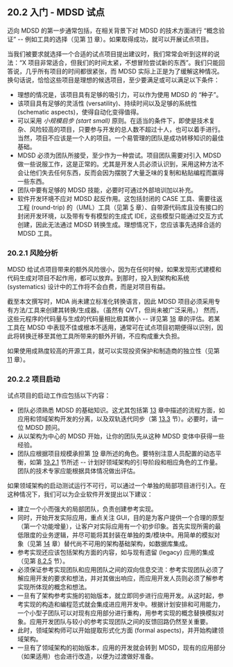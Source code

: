 ## 20.2 入门 - MDSD 试点
迈向 MDSD 的第一步通常包括，在相关背景下对 MDSD 的技术方面进行 “概念验证” -- 例如工具的选择（见第 [11](../ch11/0.md) 章）。如果取得成功，就可以开展试点项目。

当我们被要求就选择一个合适的试点项目提出建议时，我们常常会听到这样的说法：“X 项目非常适合，但我们的时间太紧，不想冒险尝试新的东西”。我们只能回答说，几乎所有项目的时间都很紧张，而 MDSD 实际上正是为了缓解这种情况。换句话说，恰恰这些项目是理想的候选项目，至少要满足或可以满足以下条件：

- 理想的情况是，该项目具有足够的吸引力，可以作为使用 MDSD 的 “种子”。
- 该项目具有足够的灵活性 (versatility)、持续时间以及足够的系统性 (schematic aspects)，使得自动化变得值得。
- 可以采用 *小规模启步 (start small)* 原则。在适当的条件下，即使是技术复杂、风险较高的项目，只要参与开发的总人数不超过十人，也可以着手进行。当然，项目不应该是一个人的项目。一个易管理的团队是成功转移知识的最佳基础。
- MDSD 必须为团队所接受，至少作为一种尝试。项目团队需要对引入 MDSD 做一些说服工作，这是正常的。尤其是开发人员必须认识到，采用这种方法不会让他们失去任何东西，反而会因为摆脱了大量乏味的复制和粘贴编程而赢得一些东西。
- 团队中要有足够的 MDSD 技能，必要时可通过外部培训加以补充。
- 软件开发环境不应对 MDSD 起反作用。这包括封闭的 CASE 工具、需要往返工程 (round-trip) 的（UML）工具（见第 [5](../ch5/0.md) 章）、自带源代码库且没有接口的封闭开发环境，以及带有专有模型的生成式 IDE，这些模型只能通过交互方式创建，因此无法通过 MDSD 转换生成。理想情况下，您应该事先选择合适的 MDSD 工具。

### 20.2.1 风险分析
MDSD 给试点项目带来的额外风险很小，因为在任何时候，如果发现形式建模和代码生成对项目不起作用，都可以放弃。到那时，投入到架构和系统 (systematics) 设计中的工作将不会白费，而是对项目有益。

截至本文撰写时，MDA 尚未建立标准化转换语言，因此 MDSD 项目必须采用专有方法/工具来创建其转换/生成器。（虽然有 QVT，但尚未被广泛采用。） 然而，这些元程序的代码量与生成的代码量相比极其微小 -- 详见第 [18](../ch18/0.md) 章的评估。若某工具在 MDSD 中表现不佳或根本不适用，通常可在试点项目初期便得以识别，因此将转换迁移至其他工具所带来的额外开销，不应构成重大负担。

如果使用成熟度较高的开源工具，就可以实现投资保护和制造商的独立性（见第 [11](../ch11/0.md) 章）。

### 20.2.2 项目启动
试点项目的启动工作应包括以下内容：

- 团队必须熟悉 MDSD 的基础知识。这尤其包括第 [13](../ch13/0.md) 章中描述的流程方面，如应用和领域架构开发的分离，以及双轨迭代同步（第 [13.3](../ch13/3.md) 节）。必要时，请一位 MDSD 顾问。
- 从以架构为中心的 MDSD 开始，让你的团队先从这种 MDSD 变体中获得一些经验。
- 团队应根据项目规模承担第 [19](../ch19/0.md) 章所述的角色。要特别注意人员配置的动态平衡，如第 [19.2.1](../ch19/2.md#1921-角色定义和人员配备要求) 节所述 -- 计划好领域架构的引导阶段和相应角色的工作量。团队的技术专家应能根据具体情况做出评估。

如果领域架构的启动测试运行不可行，可以通过一个单独的局部项目进行引入。在这种情况下，我们可以为企业软件开发提出以下建议：

- 建立一个小而强大的局部团队，负责创建参考实现。
- 同时，开始开发实际应用，重点关注 GUI，目的是为客户提供一个合理的原型（第一个功能增量），让客户对实际应用有一个初步印象。首先实现所需的最低限度的业务逻辑，并尽可能将其封装在单独的类/模块中。用简单的模拟对象（见第 [14](../ch14/0.md) 章）替代尚不可用的架构基础架构，如数据库集成。
- 参考实现还应该包括架构方面的内容，如与现有遗留 (legacy) 应用的集成（见第 [8.2.5](../ch8/2.md#825-模型驱动的集成) 节）。
- 必须保证参考实现团队和应用团队之间的双向信息交流：参考实现团队必须了解应用开发的要求和想法，并对其做出响应，而应用开发人员则必须了解参考实现所体现的概念和想法。
- 一旦有了架构参考实施的初始版本，就立即同步进行应用开发。从这时起，参考实现的构造和编程范式就会集成进应用开发中。根据计划安排和可用能力，一个小型子团队可以对现有应用部分进行重构，用参考实现的概念替换模拟对象。应用开发团队与较小的参考实现团队之间的反馈回路仍然至关重要。
- 此时，领域架构师可以开始提取形式化方面 (formal aspects)，并开始构建领域架构。
- 一旦有了领域架构的初始版本，应用的开发就会转到 MDSD，现有的应用部分（如果适用）也会进行改造，以便为过渡做好准备。
